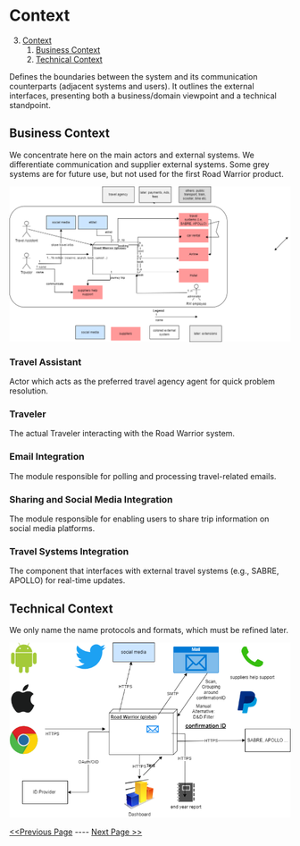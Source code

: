 # Context
3. [Context](#context)
    1. [Business Context](#business-context)
    2. [Technical Context](#technical-context)

Defines the boundaries between the system and its communication counterparts (adjacent systems and users). It outlines the external interfaces, presenting both a business/domain viewpoint and a technical standpoint.

## Business Context
We concentrate here on the main actors and external systems. We differentiate communication and supplier external systems. Some grey systems are for future use, but not used for the first Road Warrior product.

![context](../diagrams/ARCH-KATA-00_System_business_context.png)

### Travel Assistant
Actor which acts as the preferred travel agency agent for quick problem resolution.
### Traveler
The actual Traveler interacting with the Road Warrior system.
### Email Integration
The module responsible for polling and processing travel-related emails.
### Sharing and Social Media Integration
The module responsible for enabling users to share trip information on social media platforms.
### Travel Systems Integration
The component that interfaces with external travel systems (e.g., SABRE, APOLLO) for real-time updates.


## Technical Context
We only name the name protocols and formats, which must be refined later.

![context](../diagrams/ARCH-KATA-00_System_technical_context.png)

[<<Previous Page](./02_Constraints.md) ---- [Next Page >>](./04_Solution_Strategy.md)

